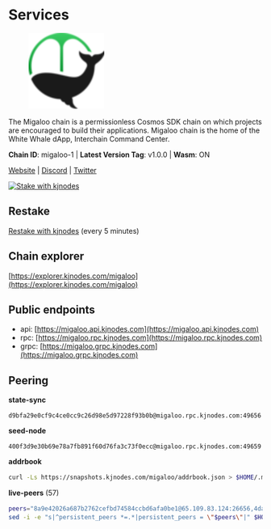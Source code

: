 # Services

<figure><img src="https://raw.githubusercontent.com/kj89/cosmos-images/main/logos/migaloo.png" width="150" alt=""><figcaption></figcaption></figure>

The Migaloo chain is a permissionless Cosmos SDK chain on which  projects are encouraged to build their applications. Migaloo chain  is the home of the White Whale dApp, Interchain Command Center.

**Chain ID**: migaloo-1 | **Latest Version Tag**: v1.0.0 | **Wasm**: ON

[Website](https://whitewhale.money) | [Discord](https://discord.gg/AyvcgD4jy3) | [Twitter](https://twitter.com/WhiteWhaleDefi)

[![Stake with kjnodes](https://i.ibb.co/cr44Q8j/button-stake-with-kjnodes.png)](https://restake.app/migaloo/migaloovaloper1jxtgnfw3tatfh90ju9j76dfrt3yea0zw2vnr8v)

## Restake

[Restake with kjnodes](https://restake.app/migaloo/migaloovaloper1jxtgnfw3tatfh90ju9j76dfrt3yea0zw2vnr8v) (every 5 minutes)
## Chain explorer
[https://explorer.kjnodes.com/migaloo](https://explorer.kjnodes.com/migaloo)

## Public endpoints

* api: [https://migaloo.api.kjnodes.com](https://migaloo.api.kjnodes.com)
* rpc: [https://migaloo.rpc.kjnodes.com](https://migaloo.rpc.kjnodes.com)
* grpc: [https://migaloo.grpc.kjnodes.com](https://migaloo.grpc.kjnodes.com)

## Peering

**state-sync**

```text
d9bfa29e0cf9c4ce0cc9c26d98e5d97228f93b0b@migaloo.rpc.kjnodes.com:49656
```

**seed-node**

```text
400f3d9e30b69e78a7fb891f60d76fa3c73f0ecc@migaloo.rpc.kjnodes.com:49659
```

**addrbook**
```bash
curl -Ls https://snapshots.kjnodes.com/migaloo/addrbook.json > $HOME/.migalood/config/addrbook.json
```

**live-peers** (57)
```bash
peers="8a9e42026a687b2762cefbd74584ccbd6afa0be1@65.109.83.124:26656,4da079a17063c84724965a5367bbf8a52528dd67@65.108.128.139:2060,f7dede5bd05eb9615c8c6fa273e25bd4f10f56b8@65.108.109.240:3000,a834ef7ec0a65ac7c5bf976a9af5adb3a71d7a19@65.108.8.247:20756,aba0c3f98fb5bef1a0d991b8e2b8bba24f9908b6@65.108.111.236:55736,ad4a3df80407d721cad9ea4b7016b7f5a7775bfe@162.55.239.79:26665,6c42aacf3939d503bad695d86108d214680e04a8@144.76.175.189:20756,175ca82ab5b282549d68d79ff2c3703d26bcacef@141.94.109.71:20757,dfe5f91f824880e19d47475546d9874e0f2cea8c@5.79.74.229:8095,78f0f5aa89b7ed92a5728dd3f67f646d8dda5213@198.244.228.162:55736,81eefc4de6acec31ccdd519d53270be024e4fe68@51.210.223.186:7095,9780ea85f4d0f4cb5ebca14992ce11ebe1982d35@188.172.229.26:26656,41caa4106f68977e3a5123e56f57934a2d34a1c1@95.214.53.5:27096,45a88789d86553f6cd7c7ee48786847e462e7dd6@5.75.161.219:26656,80be85c4980deccaa2fbd710029f0eb660dadf9a@51.81.16.186:26656,0f1d4faac06ce19b964a7e5db063b328e58fdc6f@65.108.141.109:46656,ba6f2c1a1174fbc19e1fff75922f56c779d788d8@38.146.3.131:20756,0326c9ee117587b7ebe3b26b00820642a8cf48ff@65.108.238.102:20756,d9bfa29e0cf9c4ce0cc9c26d98e5d97228f93b0b@65.109.88.38:49656,d20e91b12956469860da37a8e538305dad8d23d4@185.119.118.110:4000,1d3809b25bbe6a29bc2415df77c9fc82e46fd384@18.117.74.187:26656,ccaccdf6bafcb57197d86a1420a289cd39fe0ae9@85.10.200.231:8095,4236750928a4dcb742e50e30e500ebc9ee39f240@35.223.246.103:26656,347e6fa3c974e91aee92da5793486ba3f1bae67d@23.88.112.67:26656,e39876398a43c0f9b93b5a82d8e38fa57c0373b5@65.109.89.19:20756,36e1c376a0c5da53382a8ccb081d6a3e4831d165@65.108.234.59:26666,080ee2ebd5eba7ddb64d37f3b220eedea1e2f3cb@89.245.24.83:17256,51ca404bbc73d07fc0d6529388c90f807c5acf0b@65.109.104.72:20756,a0a450ead908bd65813322c1373802ef32c5736d@65.108.235.33:4000,e3fee82bd16509145c45b3dc0b8f4db25315078e@212.227.13.120:26656,a46ad42b84690a2af0071f20337182b3bfba75fc@38.146.3.130:20756,2e71dbd7d4c079ba7894c5287291c17ba58a6504@141.95.47.78:26656,98e489fc375c4dd26eb0d2410fab4e1ab049f61b@144.126.141.236:26656,59c74642d0ec4d012dd7bd0a7e5af1eadf2061b2@65.109.30.183:26656,95a68d5280d9a3ae6d688e89bd4e4fe295b11a92@31.156.88.34:26656,45c246b7f17bb9d95a3155e53ae32850de03d946@195.14.6.2:26656,fe04ff9a13d8f0b23463e832f75eb5c845bd375e@213.239.214.73:7095,dfb44159d26b62affd7112367e082b2397bbff15@65.108.136.206:26656,2fd235d3f0a1a84abd197dcfdaf04fdabc092db8@168.119.62.80:26656,9f55d181ba68c2a7b62d065fa5974bc1ada7395f@188.165.252.51:26656,0c38efdc028867765e68f02979958468384ad087@51.89.155.2:23656,6870906f86e474d88d077c7c55af36debe49da04@178.162.165.194:7095,9cb7ba30c7eb7e9b516b90e09ca0f53250927440@146.59.52.135:8095,5429bc670b77cd9c61481912ea194bea8aa6d0cd@51.81.155.189:20756,d23d14793da108b107ac809f5643d5bbbbbcb6a5@65.108.75.107:46656,b3538ee0cf0245a5d7d7c1ef82cdf4a60e7d36ed@173.215.85.171:20080,c616069071f0864b5b0e995f8d8961536b41ab62@15.204.141.36:26656,9c77e7e841e1e5231d0f793dfbe051e9cbb13747@94.79.54.137:16656,92a074f13a8dbacf10cdbeb23bd2aa779ee62926@138.201.248.108:43656,3b3428d679faa1bd498b3554ca798de3a0d802c6@162.19.89.8:20756,8917d5ba9ff160e192a3178252856d371236f7d6@45.85.147.42:55656,2e756df28be5e4fa7d332ba732a160202ef86eee@167.235.21.165:26656,320ec920b1c1adc94556f9f64eeb575e07ef9d27@24.158.14.210:26656,ea8ec0c9613b8c096938469c499a6b1e3372085a@5.181.51.80:26656,ebc272824924ea1a27ea3183dd0b9ba713494f83@195.3.220.136:27096,3dbcf84845d3ec638687e0d72af69b377c0313e7@89.58.43.178:49656,3989807f92b247084b28b6da29218d352aadd0a1@65.108.200.49:24456"
sed -i -e "s|^persistent_peers *=.*|persistent_peers = \"$peers\"|" $HOME/.migalood/config/config.toml
```
